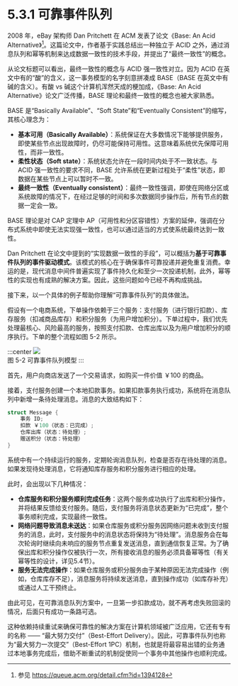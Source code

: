 # 5.3.1 可靠事件队列

2008 年，eBay 架构师 Dan Pritchett 在 ACM 发表了论文《Base: An Acid Alternative》[^1]。这篇论文中，作者基于实践总结出一种独立于 ACID 之外，通过消息队列和幂等机制来达成数据一致性的技术手段，并提出了“最终一致性”的概念。

从论文标题可以看出，最终一致性的概念与 ACID 强一致性对立。因为 ACID 在英文中有的“酸”的含义，这一事务模型的名字刻意拼凑成 BASE（BASE 在英文中有碱的含义）。有酸 vs 碱这个计算机浑然天成的梗加成，《Base: An Acid Alternative》论文广泛传播，BASE 理论和最终一致性的概念也被大家熟悉。

BASE 是“Basically Available”、“Soft State”和“Eventually Consistent”的缩写，其核心理念为：

- **基本可用（Basically Available）**：系统保证在大多数情况下能够提供服务，即使某些节点出现故障时，仍尽可能保持可用性。这意味着系统优先保障可用性，而非一致性。
- **柔性状态（Soft state）**：系统状态允许在一段时间内处于不一致状态。与 ACID 强一致性的要求不同，BASE 允许系统在更新过程处于“柔性”状态，即数据在某些节点上可以暂时不一致。
- **最终一致性（Eventually consistent）**：最终一致性强调，即使在网络分区或系统故障的情况下，在经过足够的时间和多次数据同步操作后，所有节点的数据一定会一致。

BASE 理论是对 CAP 定理中 AP（可用性和分区容错性）方案的延伸，强调在分布式系统中即使无法实现强一致性，也可以通过适当的方式使系统最终达到一致性。

Dan Pritchett 在论文中提到的“实现数据一致性的手段”，可以概括为**基于可靠事件队列的事件驱动模式**。该模式的核心在于确保事件可靠投递并避免重复消费。幸运的是，现代消息中间件普遍实现了事件持久化和至少一次投递机制，此外，幂等性的实现也有成熟的解决方案。因此，这些问题如今已经不再构成挑战。

接下来，以一个具体的例子帮助你理解“可靠事件队列”的具体做法。

假设有一个电商系统，下单操作依赖于三个服务：支付服务（进行银行扣款）、库存服务（扣减商品库存）和积分服务（为用户增加积分）。下单过程中，我们优先处理最核心、风险最高的服务，按照支付扣款、仓库出库以及为用户增加积分的顺序执行。下单的整个流程如图 5-2 所示。

:::center
  ![](../assets/BASE.svg)<br/>
  图 5-2 可靠事件队列模型
:::

首先，用户向商店发送了一个交易请求，如购买一件价值 ￥100 的商品。

接着，支付服务创建一个本地扣款事务。如果扣款事务执行成功，系统将在消息队列中新增一条待处理消息。消息的大致结构如下：

```go
struct Message {
	事务 ID;
	扣款 ￥100（状态：已完成）;
	仓库出库（状态：待处理）;
	赠送积分（状态：待处理）
}
```

系统中有一个持续运行的服务，定期轮询消息队列，检查是否存在待处理的消息。如果发现待处理消息，它将通知库存服务和积分服务进行相应的处理。

此时，会出现以下几种情况：

- **仓库服务和积分服务顺利完成任务**：这两个服务成功执行了出库和积分操作，并将结果反馈给支付服务。随后，支付服务将消息状态更新为“已完成”，整个事务顺利完成，实现最终一致性。
- **网络问题导致消息未送达**：如果仓库服务或积分服务因网络问题未收到支付服务的消息，此时，支付服务中的消息状态将保持为“待处理”。消息服务会在每次轮询时继续向未响应的服务节点重复发送消息，直到通信恢复正常。为了确保出库和积分操作仅被执行一次，所有接收消息的服务必须具备幂等性（有关幂等性的设计，详见5.4节）。
- **服务无法完成操作**：如果仓库服务或积分服务由于某种原因无法完成操作（例如，仓库库存不足），消息服务将持续发送消息，直到操作成功（如库存补充）或通过人工干预终止。

由此可见，在可靠消息队列方案中，一旦第一步扣款成功，就不再考虑失败回滚的情况，后面只有成功一条路可选。

这种依赖持续重试来确保可靠性的解决方案在计算机领域被广泛应用，它还有专有的名称 —— “最大努力交付”（Best-Effort Delivery）。因此，可靠事件队列也称为“最大努力一次提交”（Best-Effort 1PC）机制，也就是将最容易出错的业务通过本地事务完成后，借助不断重试的机制促使同一个事务中其他操作也顺利完成。

[^1]: 参见 https://queue.acm.org/detail.cfm?id=1394128
